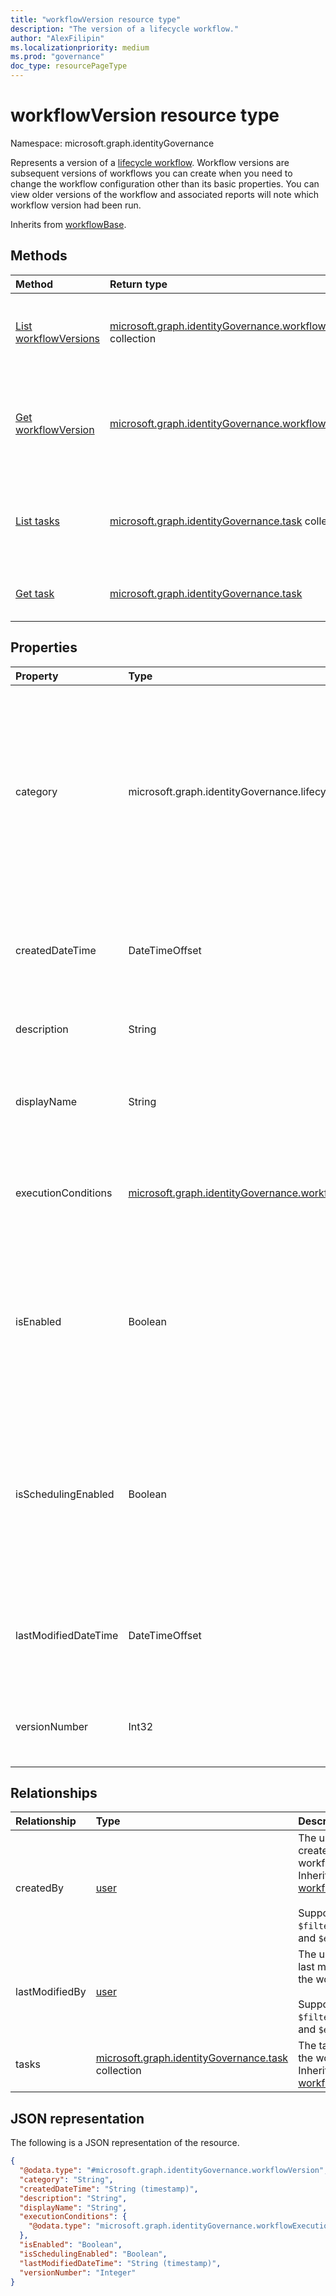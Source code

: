 ```yaml
---
title: "workflowVersion resource type"
description: "The version of a lifecycle workflow."
author: "AlexFilipin"
ms.localizationpriority: medium
ms.prod: "governance"
doc_type: resourcePageType
---
```


# workflowVersion resource type

Namespace: microsoft.graph.identityGovernance

Represents a version of a [lifecycle workflow](../resources/identitygovernance-workflowversion.md). Workflow versions are subsequent versions of workflows you can create when you need to change the workflow configuration other than its basic properties. You can view older versions of the workflow and associated reports will note which workflow version had been run.

Inherits from [workflowBase](../resources/identitygovernance-workflowbase.md).

## Methods

|Method|Return type|Description|
|:---|:---|:---|
|[List workflowVersions](../api/identitygovernance-workflow-list-versions.md)|[microsoft.graph.identityGovernance.workflowVersion](../resources/identitygovernance-workflowversion.md) collection|Get a list of the [workflowVersion](../resources/identitygovernance-workflowversion.md) objects and their properties. Inherited from [workflowBase](../resources/identitygovernance-workflowbase.md).|
|[Get workflowVersion](../api/identitygovernance-workflowversion-get.md)|[microsoft.graph.identityGovernance.workflowVersion](../resources/identitygovernance-workflowversion.md)|Read the properties and relationships of a [workflowVersion](../resources/identitygovernance-workflowversion.md) object. Inherited from [workflowBase](../resources/identitygovernance-workflowbase.md).|
|[List tasks](../api/identitygovernance-workflowversion-list-tasks.md)|[microsoft.graph.identityGovernance.task](../resources/identitygovernance-workflowversion.md) collection|Get the task resources from the tasks navigation property. Inherited from [workflowBase](../resources/identitygovernance-workflowbase.md).|
|[Get task](../api/identitygovernance-task-get.md)|[microsoft.graph.identityGovernance.task](../resources/identitygovernance-task.md)|Read the properties and relationships of a [task](../resources/identitygovernance-task.md) object.|

## Properties

|Property|Type|Description|
|:---|:---|:---|
|category|microsoft.graph.identityGovernance.lifecycleWorkflowCategory|The category of the HR function supported by the workflows created using this template. A workflow can only belong to one category. The possible values are: `joiner`, `leaver`, `unknownFutureValue`. Inherited from [workflowBase](../resources/identitygovernance-workflowbase.md).<br><br>Supports `$filter`(`eq`,`ne`) and `$orderby`|
|createdDateTime|DateTimeOffset|The date time when the `workflow` was versioned. Inherited from [workflowBase](../resources/identitygovernance-workflowbase.md).<br><br>Supports `$filter`(`lt`, `le`, `gt`, `ge`, `eq`, `ne`) and `$orderby`.|
|description|String|The description of the `workflowversion`. Inherited from [workflowBase](../resources/identitygovernance-workflowbase.md).|
|displayName|String|The display name of the `workflowversion`. Inherited from [workflowBase](../resources/identitygovernance-workflowbase.md).<br><br>Supports `$filter`(`eq`, `ne`) and `orderby`.|
|executionConditions|[microsoft.graph.identityGovernance.workflowExecutionConditions](../resources/identitygovernance-workflowexecutionconditions.md)|Conditions describing when to execute the workflow and the criteria to identify in-scope subject set. Inherited from [workflowBase](../resources/identitygovernance-workflowbase.md).|
|isEnabled|Boolean|Whether the workflow is enabled or disabled. If this setting is `true`, the workflow can be run on demand or on schedule when **isSchedulingEnabled** is `true`. Inherited from [workflowBase](../resources/identitygovernance-workflowbase.md).<br><br>Supports `$filter`(`eq`, `ne`) and `orderBy`.|
|isSchedulingEnabled|Boolean|If `true`, the Lifecycle Workflow engine executes the workflow based on the schedule defined by tenant settings. Cannot be `true` for a disabled workflow (where **isEnabled** is `false`). Inherited from [workflowBase](../resources/identitygovernance-workflowbase.md).<br><br>Supports `$filter`(`eq`, `ne`) and `orderBy`.|
|lastModifiedDateTime|DateTimeOffset|The date time when the `workflow` was last modified. Inherited from [workflowBase](../resources/identitygovernance-workflowbase.md).<br><br>Supports `$filter`(`lt`, `le`, `gt`, `ge`, `eq`, `ne`) and `$orderby`.|
|versionNumber|Int32|The version of the workflow.<br><br>Supports `$filter`(`lt`, `le`, `gt`, `ge`, `eq`, `ne`) and `$orderby`.|

## Relationships

|Relationship|Type|Description|
|:---|:---|:---|
|createdBy|[user](../resources/user.md)|The user who created the workflow. Inherited from [workflowBase](../resources/identitygovernance-workflowbase.md).<br><br>Supports `$filter`(`eq`, `ne`) and `$expand`.|
|lastModifiedBy|[user](../resources/user.md)|The user who last modified the workflow.<br><br>Supports `$filter`(`eq`, `ne`) and `$expand`.|
|tasks|[microsoft.graph.identityGovernance.task](../resources/identitygovernance-task.md) collection|The tasks in the workflow. Inherited from [workflowBase](../resources/identitygovernance-workflowbase.md).|

## JSON representation

The following is a JSON representation of the resource.
<!-- {
  "blockType": "resource",
  "keyProperty": "id",
  "@odata.type": "microsoft.graph.identityGovernance.workflowVersion",
  "baseType": "microsoft.graph.identityGovernance.workflowBase",
  "openType": false
}
-->
``` json
{
  "@odata.type": "#microsoft.graph.identityGovernance.workflowVersion",
  "category": "String",
  "createdDateTime": "String (timestamp)",
  "description": "String",
  "displayName": "String",
  "executionConditions": {
    "@odata.type": "microsoft.graph.identityGovernance.workflowExecutionConditions"
  },
  "isEnabled": "Boolean",
  "isSchedulingEnabled": "Boolean",
  "lastModifiedDateTime": "String (timestamp)",
  "versionNumber": "Integer"
}
```
